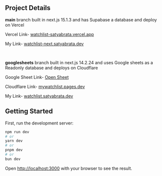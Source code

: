 ## Project Details

**main** branch built in next.js 15.1.3 and has Supabase a database and deploy on Vercel

Vercel Link- [watchlist-satyabrata.vercel.app](https://watchlist-satyabrata.vercel.app/)

My Link- [watchlist-next.satyabrata.dev](https://watchlist-next.satyabrata.dev/)

<br>

**googlesheets** branch built in next.js 14.2.24 and uses Google sheets as a Readonly database and deploys on Cloudflare

Google Sheet Link- [Open Sheet](https://docs.google.com/spreadsheets/d/e/2PACX-1vRVetAJz9CAxGbpbAYvB3w3walQ2iwJcER-oNxNL7t3INsfsX5eD2x5N8x2MF1DBJjYgy8bFWvSf44y/pubhtml)

Cloudflare Link- [mywatchlist.pages.dev](https://mywatchlist.pages.dev/)

My Link- [watchlist.satyabrata.dev](https://watchlist.satyabrata.dev/)

## Getting Started

First, run the development server:

```bash
npm run dev
# or
yarn dev
# or
pnpm dev
# or
bun dev
```

Open [http://localhost:3000](http://localhost:3000) with your browser to see the result.
